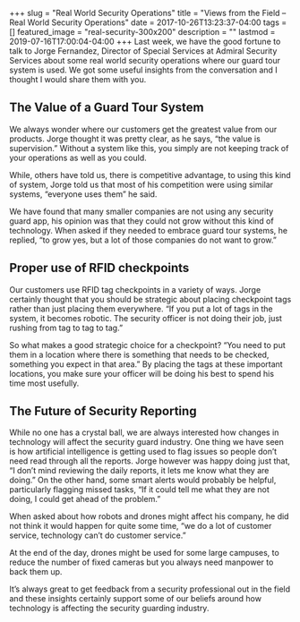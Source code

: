 +++
slug = "Real World Security Operations"
title =  "Views from the Field – Real World Security Operations"
date = 2017-10-26T13:23:37-04:00
tags = []
featured_image = "real-security-300x200"
description = ""
lastmod = 2019-07-16T17:00:04-04:00
+++
Last week, we have the good fortune to talk to Jorge Fernandez, Director of Special Services at Admiral Security Services about some real world security operations where our guard tour system is used.  We got some useful insights from the conversation and  I thought I would share them with you.  

## The Value of a Guard Tour System
We always wonder where our customers get the greatest value from our products.  Jorge thought it was pretty clear, as he says, “the value is supervision.”  Without a system like this, you simply are not keeping track of your operations as well as you could.



While, others have told us, there is competitive advantage, to using this kind of system, Jorge told us that most of his competition were using similar systems, “everyone uses them” he said.



We have found that many smaller companies are not using any security guard app, his opinion was that they could not grow without this kind of technology.  When asked if they needed to embrace guard tour systems, he replied,  “to grow yes, but a lot of those companies do not want to grow.”  

## Proper use of RFID checkpoints
Our customers use RFID tag checkpoints in a variety of ways.  Jorge certainly thought that you should be strategic about placing checkpoint tags rather than just placing them everywhere.  “If you put a lot of tags in the system, it becomes robotic.  The security officer is not doing their job, just rushing from tag to tag to tag.”



So what makes a good strategic choice for a checkpoint?  “You need to put them in a location where there is something that needs to be checked, something you expect in that area.”  By placing the tags at these important locations, you make sure your officer will be doing his best to spend his time most usefully.  

## The Future of Security Reporting
While no one has a crystal ball, we are always interested how changes in technology will affect the security guard industry.  One thing we have seen is how artificial intelligence is getting used to flag issues so people don’t need read through all the reports.   Jorge however was happy doing just that,  “I don’t mind reviewing the daily reports, it lets me know what they are doing.”  On the other hand, some smart alerts would probably be helpful, particularly flagging missed tasks,  “If it could tell me what they are not doing, I could get ahead of the problem.”



When asked about how robots and drones might affect his company, he did not think it would happen for quite some time, “we do a lot of customer service, technology can’t do customer service.”  



At the end of the day, drones might be used for some large campuses, to reduce the number of fixed cameras but you always need manpower to back them up.




It’s always great to get feedback from a security professional out in the field and these insights certainly support some of our beliefs around how technology is affecting the security guarding industry.
